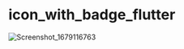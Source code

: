 # icon_with_badge_flutter

![Screenshot_1679116763](https://user-images.githubusercontent.com/91883720/226086480-956ecd10-5ebe-4e44-82e0-193ea250a6a1.png)
